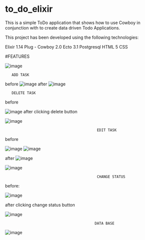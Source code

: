 # to_do_elixir
This is a simple ToDo application that shows how to use Cowboy in conjunction with to create data driven Todo Applications.

This project has been developed using the following technologies:

Elixir 1.14
Plug - Cowboy 2.0
Ecto 3.1
Postgresql
HTML 5
CSS

#FEATURES

![image](https://user-images.githubusercontent.com/111751471/207793680-47bbe43d-005a-4fc2-976d-f5ddcda71b22.png)
                                               
       ADD TASK
before
![image](https://user-images.githubusercontent.com/111751471/207794315-323b99fe-e235-4a12-b617-7865716a6203.png)
after
![image](https://user-images.githubusercontent.com/111751471/207794631-252046dc-b8b5-4727-bb7a-807a0bacc365.png)
                                             
       DELETE TASK 
before

![image](https://user-images.githubusercontent.com/111751471/207794757-b650df7a-e51f-4664-b33a-c5a625b2dc8b.png)
after clicking delete button

![image](https://user-images.githubusercontent.com/111751471/207795025-8bfd6f60-c8ee-41ae-ae6a-7810ef7eebd5.png)
                                              
                                              EDIT TASK
                                             
before

![image](https://user-images.githubusercontent.com/111751471/207814757-9deb03aa-398f-4f79-9d36-31edf71bab03.png)
![image](https://user-images.githubusercontent.com/111751471/207802449-6b075ba6-ab71-48be-806d-f8128de5e5a4.png)


after 
![image](https://user-images.githubusercontent.com/111751471/207814543-211a4cc4-2b24-4dc0-8273-d1c350c507d8.png)

![image](https://user-images.githubusercontent.com/111751471/207795738-22440602-62d3-4da1-9cfb-20c094c36eb9.png)

                                              CHANGE STATUS
before:

![image](https://user-images.githubusercontent.com/111751471/207798208-9fffdb2d-1c9a-41c4-8c76-f44e6505d6f7.png)

after clicking change status button

![image](https://user-images.githubusercontent.com/111751471/207798462-d84e20be-9254-441c-ac24-b91dbe892a48.png)

                                             
                                             DATA BASE
![image](https://user-images.githubusercontent.com/111751471/207797609-4f56b3f1-8020-446e-bc43-158999d521df.png)


